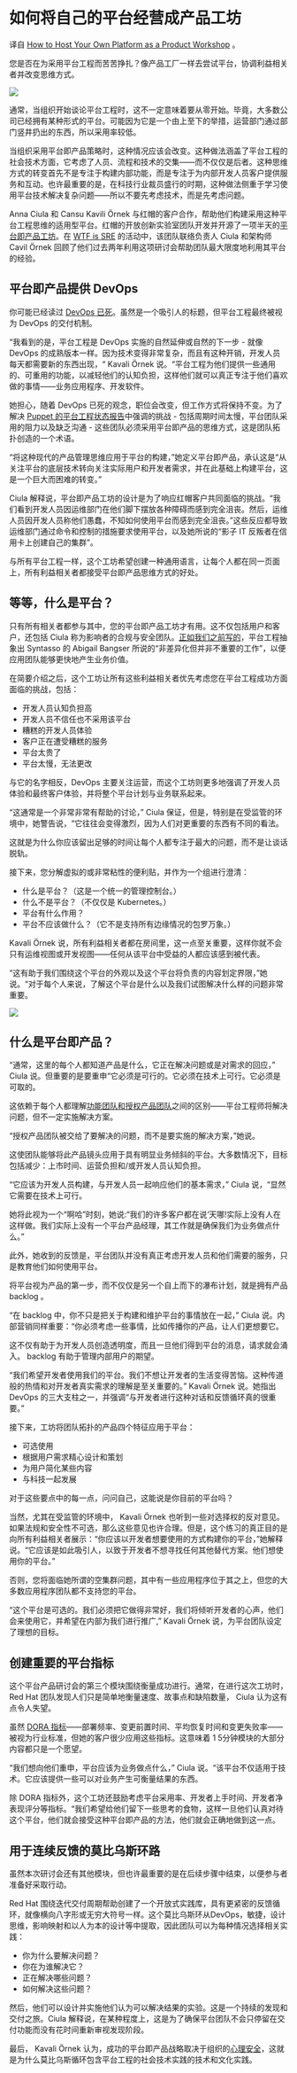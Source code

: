 # 如何将自己的平台经营成产品工坊

译自 [How to Host Your Own Platform as a Product Workshop](https://thenewstack.io/how-to-host-your-own-platform-as-a-product-workshop/) 。

您是否在为采用平台工程而苦苦挣扎？像产品工厂一样去尝试平台，协调利益相关者并改变思维方式。

![](https://cdn.thenewstack.io/media/2023/05/6ca21a4d-platform-as-a-product-red-hat-1024x640.jpeg)

通常，当组织开始谈论平台工程时，这不一定意味着要从零开始。毕竟，大多数公司已经拥有某种形式的平台。可能因为它是一个由上至下的举措，运营部门通过部门竖井扔出的东西，所以采用率较低。

当组织采用平台即产品策略时，这种情况应该会改变。这种做法涵盖了平台工程的社会技术方面，它考虑了人员、流程和技术的交集——而不仅仅是后者。这种思维方式的转变首先不是专注于构建内部功能，而是专注于为内部开发人员客户提供服务和互动。也许最重要的是，在科技行业裁员盛行的时期，这种做法侧重于学习使用平台技术解决复杂问题——所以不要先考虑技术，而是先考虑问题。

Anna Ciula 和 Cansu Kavili Örnek 与红帽的客户合作，帮助他们构建采用这种平台工程思维的适用型平台。红帽的开放创新实验室团队开发并开源了一项半天的[平台即产品工坊](https://miro.com/miroverse/platform-as-a-product-workshop/)。在 [WTF is SRE](https://www.cloud-native-sre.wtf/) 的活动中，该团队联络负责人 Ciula 和架构师 Cavil Örnek 回顾了他们过去两年利用这项研讨会帮助团队最大限度地利用其平台的经验。

## 平台即产品提供 DevOps

你可能已经读过 [DevOps 已死](https://thenewstack.io/devops-is-dead-embrace-platform-engineering/)。虽然是一个吸引人的标题，但平台工程最终被视为 DevOps 的交付机制。

“我看到的是，平台工程是 DevOps 实施的自然延伸或自然的下一步 - 就像 DevOps 的成熟版本一样。因为技术变得非常复杂，而且有这种开销，开发人员每天都需要新的东西出现，“ Kavali Örnek 说。“平台工程为他们提供一些通用的、可重用的功能，以减轻他们的认知负担，这样他们就可以真正专注于他们喜欢做的事情——业务应用程序、开发软件。

她担心，随着 DevOps 已死的观念，职位会改变，但工作方式将保持不变。为了解决 [Puppet 的平台工程状态报告](https://www.puppet.com/resources/state-of-platform-engineering)中强调的挑战 - 包括周期时间太慢，平台团队采用的阻力以及缺乏沟通 - 这些团队必须采用平台即产品的思维方式，这是团队拓扑创造的一个术语。

“将这种现代的产品管理思维应用于平台的构建，”她定义平台即产品，承认这是“从关注平台的底层技术转向关注实际用户和开发者需求，并在此基础上构建平台，这是一个巨大而困难的转变。” 

Ciula 解释说，平台即产品工坊的设计是为了响应红帽客户共同面临的挑战。“我们看到开发人员因运维部门在他们脚下摆放各种障碍而感到完全沮丧。然后，运维人员因开发人员称他们愚蠢，不知如何使用平台而感到完全沮丧。”这些反应都导致运维部门通过命令和控制的措施要求使用平台，以及她所说的“影子 IT 反叛者在信用卡上创建自己的集群”。

与所有平台工程一样，这个工坊希望创建一种通用语言，让每个人都在同一页面上，所有利益相关者都接受平台即产品思维方式的好处。

## 等等，什么是平台？

只有所有相关者都参与其中，您的平台即产品工坊才有用。这不仅包括用户和客户，还包括 Ciula 称为影响者的合规与安全团队。[正如我们之前写的](https://thenewstack.io/how-to-foster-a-good-internal-developer-platform-experience/)，平台工程抽象出 Syntasso 的 Abigail Bangser 所说的“非差异化但并非不重要的工作”，以便应用团队能够更快地产生业务价值。

在简要介绍之后，这个工坊让所有这些利益相关者优先考虑您在平台工程成功方面面临的挑战，包括：

* 开发人员认知负担高
* 开发人员不信任也不采用该平台
* 糟糕的开发人员体验
* 客户正在遭受糟糕的服务
* 平台太贵了
* 平台太慢，无法更改

与它的名字相反，DevOps 主要关注运营，而这个工坊则更多地强调了开发人员体验和最终客户体验，并将整个平台计划与业务联系起来。

“这通常是一个非常非常有帮助的讨论，” Ciula 保证，但是，特别是在受监管的环境中，她警告说，“它往往会变得激烈，因为人们对更重要的东西有不同的看法。

这就是为什么你应该留出足够的时间让每个人都专注于最大的问题，而不是让谈话脱轨。

接下来，您分解虚拟的或非常粘性的便利贴，并作为一个组进行澄清：

* 什么是平台？（这是一个统一的管理控制台。）
* 什么不是平台？（不仅仅是 Kubernetes。）
* 平台有什么作用？
* 平台不应该做什么？（它不是支持所有边缘情况的包罗万象。）

Kavali Örnek 说，所有利益相关者都在房间里，这一点至关重要，这样你就不会只有运维视图或开发视图——任何从该平台中受益的人都应该感到被代表。

“这有助于我们围绕这个平台的外观以及这个平台将负责的内容划定界限，”她说。“对于每个人来说，了解这个平台是什么以及我们试图解决什么样的问题非常重要。

![](https://cdn.thenewstack.io/media/2023/05/5eb63e47-platform-as-a-product-1-1024x576.jpeg)

## 什么是平台即产品？

“通常，这里的每个人都知道产品是什么，它正在解决问题或是对需求的回应，” Ciula 说。但重要的是要重申“它必须是可行的。它必须在技术上可行。它必须是可取的。

这依赖于每个人都理解[功能团队和授权产品团队](https://www.svpg.com/product-vs-feature-teams/)之间的区别——平台工程师将解决问题，但不一定实施解决方案。

“授权产品团队被交给了要解决的问题，而不是要实施的解决方案，”她说。

这使团队能够将此产品镜头应用于具有明显业务倾斜的平台。大多数情况下，目标包括减少：上市时间、运营负担和/或开发人员认知负担。

“它应该为开发人员构建，与开发人员一起响应他们的基本需求，” Ciula 说，“显然它需要在技术上可行。

她将此视为一个“啊哈”时刻，她说:“我们的许多客户都在说‘天哪!实际上没有人在这样做。我们实际上没有一个平台产品经理，其工作就是确保我们为业务做点什么。”

此外，她收到的反馈是，平台团队并没有真正考虑开发人员和他们需要的服务，只是教育他们如何使用平台。

将平台视为产品的第一步，而不仅仅是另一个自上而下的瀑布计划，就是拥有产品 backlog 。

“在 backlog 中，你不只是把关于构建和维护平台的事情放在一起，” Ciula 说。内部营销同样重要：“你必须考虑一些事情，比如传播你的产品，让人们更想要它。

这不仅有助于为开发人员创造透明度，而且一旦他们得到平台的消息，请求就会涌入。 backlog 有助于管理内部用户的期望。

“我们希望开发者使用我们的平台。我们不想让开发者的生活变得苦恼。这种传道般的热情和对开发者真实需求的理解是至关重要的。” Kavali Örnek 说。她指出 DevOps 的三大支柱之一，并强调“与开发者进行这种对话和反馈循环真的很重要。”

接下来，工坊将团队拓扑的产品四个特征应用于平台：

* 可选使用
* 根据用户需求精心设计和策划
* 为用户简化某些内容
* 与科技一起发展

对于这些要点中的每一点，问问自己，这能说是你目前的平台吗？

当然，尤其在受监管的环境中， Kavali Örnek 也听到一些对选择权的反对意见。如果法规和安全性不可选，那么这些意见也许合理。但是，这个练习的真正目的是向所有利益相关者展示：“你应该以开发者想要使用的方式构建你的平台，”她解释说。“它应该是如此吸引人，以致于开发者不想寻找任何其他替代方案。他们想使用你的平台。” 

否则，您将面临她所谓的空集群问题，其中有一些应用程序位于其之上，但您的大多数应用程序团队都不支持您的平台。

“这个平台是可选的。我们必须把它做得非常好，我们将倾听开发者的心声，他们会来使用它，并希望在内部为我们进行推广,” Kavali Örnek 说，为平台团队设定了理想的目标。

## 创建重要的平台指标

这个平台产品研讨会的第三个模块围绕衡量成功进行。通常，在进行这次工坊时， Red Hat 团队发现人们只是简单地衡量速度、故事点和缺陷数量， Ciula 认为这有点令人失望。

虽然 [DORA 指标](https://thenewstack.io/googles-formula-for-elite-devops-performance/)——部署频率、变更前置时间、平均恢复时间和变更失败率——被视为行业标准，但她的客户很少应用这些指标。这意味着 1 5分钟模块的大部分内容都只是一个愿望。

“我们想向他们重申，平台应该为业务做点什么，” Ciula 说。“该平台不仅适用于技术。它应该提供一些可以对业务产生可衡量结果的东西。

除 DORA 指标外，这个工坊还鼓励考虑平台采用率、开发者上手时间、开发者净表现评分等指标。“我们希望给他们留下一些思考的食物，这样一旦他们认真对待这个平台，他们就会接受这种平台即产品的方法，他们就会正确地做到这一点。

## 用于连续反馈的莫比乌斯环路

虽然本次研讨会还有其他模块，但也许最重要的是在后续步骤中结束，以便参与者准备好采取行动。

Red Hat 围绕迭代交付周期帮助创建了一个开放式实践库，具有更紧密的反馈循环，就像横向八字形或无穷大符号一样。这个莫比乌斯环从DevOps，敏捷，设计思维，影响映射和以人为本的设计等中提取，因此团队可以为每种情况选择相关实践：

* 你为什么要解决问题？
* 你在为谁解决它？
* 正在解决哪些问题？
* 如何解决这些问题？

然后，他们可以设计并实施他们认为可以解决结果的实验。这是一个持续的发现和交付之旅。Ciula 解释说，在某种程度上，这是为了确保平台团队不会只停留在交付功能而没有花时间重新审视发现阶段。

最后， Kavali Örnek 认为，成功的平台即产品战略取决于组织的[心理安全](https://thenewstack.io/5-ways-to-build-psychological-safety-at-fast-moving-startups/)，这就是为什么莫比乌斯循环包含平台工程的社会技术实践的技术和文化实践。